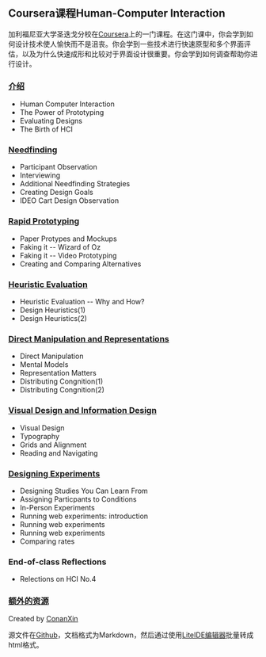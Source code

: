 ## Coursera课程Human-Computer Interaction ##

加利福尼亚大学圣迭戈分校在[Coursera](https://class.coursera.org/hci-004)上的一门课程。在这门课中，你会学到如何设计技术使人愉快而不是沮丧。你会学到一些技术进行快速原型和多个界面评估，以及为什么快速成形和比较对于界面设计很重要。你会学到如何调查帮助你进行设计。

### [介绍](./1.html) ###
- Human Computer Interaction
- The Power of Prototyping
- Evaluating Designs
- The Birth of HCI

### [Needfinding](./2.html) ###
- Participant Observation
- Interviewing
- Additional Needfinding Strategies
- Creating Design Goals
- IDEO Cart Design Observation

### [Rapid Prototyping](./3.html) ###
- Paper Protypes and Mockups
- Faking it -- Wizard of Oz
- Faking it -- Video Prototyping
- Creating and Comparing Alternatives

### [Heuristic Evaluation](./4.html) ###
- Heuristic Evaluation -- Why and How?
- Design Heuristics(1)
- Design Heuristics(2)

### [Direct Manipulation and Representations](./5.html) ###
- Direct Manipulation
- Mental Models
- Representation Matters
- Distributing Congnition(1)
- Distributing Congnition(2)

### [Visual Design and Information Design](./6.html) ###
- Visual Design
- Typography
- Grids and Alignment
- Reading and Navigating

### [Designing Experiments](./7.html) ###
- Designing Studies You Can Learn From
- Assigning Particpants to Conditions
- In-Person Experiments
- Running web experiments: introduction
- Running web experiments
- Running web experiments
- Comparing rates

### End-of-class Reflections ###
- Relections on HCI No.4

### [额外的资源](./8.html) ###

Created by [ConanXin](https://github.com/conanxin)

源文件在[Github](https://github.com/conanxin/Notes/tree/master/Human-Computer%20Interaction)，文档格式为Markdown，然后通过使用[LiteIDE编辑器](https://code.google.com/p/liteide/)批量转成html格式。


